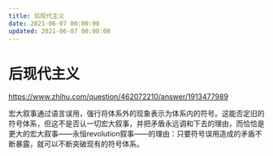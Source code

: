 ```yaml
---
title: 后现代主义
date: 2021-06-07 00:00:00
updated: 2021-06-07 00:00:00
---
```


# 后现代主义

https://www.zhihu.com/question/462072210/answer/1913477989

宏大叙事通过语言误用，强行将体系外的现象表示为体系内的符号。这能否定旧的符号体系，但这不是否认一切宏大叙事，并把矛盾永远调和下去的理由，而恰恰是更大的宏大叙事——永恒revolution叙事——的理由：只要符号误用造成的矛盾不断暴露，就可以不断突破现有的符号体系。

